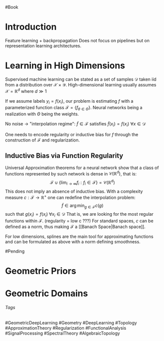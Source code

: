 #Book
# Introduction
Feature learning + backpropagation
Does not focus on pipelines but on representation learning architectures.
# Learning in High Dimensions
Supervised machine learning can be stated as a set of samples $\mathcal{D}$ taken iid from a distribution over $\mathcal{X}\times\mathcal{Y}$. High-dimensional learning usually assumes $\mathcal{X} = \mathbb{R}^d$ where $d\gg 1$

If we assume labels $y_i = f(x_i)$, our problem is estimating $f$ with a parameterized function class $\mathcal{F} = \{f_{\theta\in\Theta}\}$. Neural networks being a realization with $\Theta$ being the weights. 

No noise $\rightarrow$ "interpolation regime": $\tilde{f}\in\mathcal{F}$ satisfies $\tilde{f}(x_i) = f(x_i)$ $\forall x\in\mathcal{D}$

One needs to encode regularity or inductive bias for $f$ through the construction of $\mathcal{F}$ and regularization.
## Inductive Bias via Function Regularity
Universal Approximation theorems for a neural network show that a class of functions represented by such network is dense in $\mathcal{C}(\mathbb{R}^d)$, that is:
$$
\mathcal{F}\cup\left\{\lim_{i\rightarrow \infty} f_i:f_i\in\mathcal{F}\right\} = \mathcal{C}(\mathbb{R}^d)
$$
This does not imply an absence of inductive bias. 
With a complexity measure $c:\mathcal{F}\rightarrow\mathbb{R}^+$ one can redefine the interpolation problem:
$$
\tilde{f} \in \arg\min_{g\in\mathcal{F}}c(g)
$$
such that $g(x_i) = f(x_i)$ $\forall x_i\in\mathcal{D}$
That is, we are looking for the most regular functions within $\mathcal{F}$.
(regularity = low c ???)
For standard spaces, $c$ can be defined as a norm, thus making $\mathcal{F}$ a [[Banach Space|Banach space]]. 

For low dimensions, splines are the main tool for approximating functions and can be formulated as above with a norm defining smoothness.

#Pending 
# Geometric Priors
# Geometric Domains

###### Tags
#GeometricDeepLearning #Geometry #DeepLearning #Topology #ApproximationTheory #Regularization #FunctionalAnalysis #SignalProcessing #SpectralTheory #AlgebraicTopology 